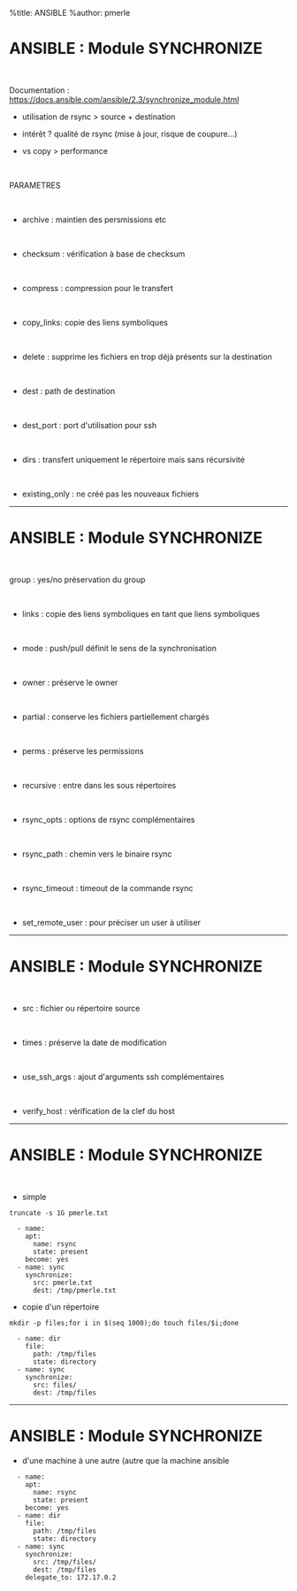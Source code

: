 %title: ANSIBLE
%author: pmerle



# ANSIBLE : Module SYNCHRONIZE


<br>

Documentation : https://docs.ansible.com/ansible/2.3/synchronize_module.html


* utilisation de rsync > source + destination

* intérêt ? qualité de rsync (mise à jour, risque de coupure...)

* vs copy > performance

<br>

PARAMETRES

<br>

* archive : maintien des persmissions etc

<br>

* checksum : vérification à base de checksum

<br>

* compress : compression pour le transfert

<br>

* copy_links: copie des liens symboliques

<br>

* delete : supprime les fichiers en trop déjà présents sur la destination

<br>

* dest : path de destination

<br>

* dest_port : port d'utilisation pour ssh

<br>

* dirs : transfert uniquement le répertoire mais sans récursivité

<br>

* existing_only : ne créé pas les nouveaux fichiers

---------------------------------------------------------------------------------------------

# ANSIBLE : Module SYNCHRONIZE


<br>

group : yes/no préservation du group

<br>

* links : copie des liens symboliques en tant que liens symboliques

<br>

* mode : push/pull définit le sens de la synchronisation

<br>

* owner : préserve le owner

<br>

* partial : conserve les fichiers partiellement chargés

<br>

* perms : préserve les permissions

<br>

* recursive : entre dans les sous répertoires

<br>

* rsync_opts : options de rsync complémentaires

<br>

* rsync_path : chemin vers le binaire rsync

<br>

* rsync_timeout : timeout de la commande rsync

<br>

* set_remote_user : pour préciser un user à utiliser

---------------------------------------------------------------------------------------------

# ANSIBLE : Module SYNCHRONIZE


<br>

* src : fichier ou répertoire source

<br>

* times : préserve la date de modification

<br>

* use_ssh_args : ajout d'arguments ssh complémentaires

<br>

* verify_host : vérification de la clef du host

---------------------------------------------------------------------------------------------

# ANSIBLE : Module SYNCHRONIZE



<br>

* simple

```
truncate -s 1G pmerle.txt
```

```
  - name:
    apt:
      name: rsync
      state: present
    become: yes
  - name: sync
    synchronize:
      src: pmerle.txt
      dest: /tmp/pmerle.txt
```


* copie d'un répertoire

```
mkdir -p files;for i in $(seq 1000);do touch files/$i;done
```

```
  - name: dir
    file:
      path: /tmp/files
      state: directory
  - name: sync
    synchronize:
      src: files/
      dest: /tmp/files
```

---------------------------------------------------------------------------------------------

# ANSIBLE : Module SYNCHRONIZE


* d'une machine à une autre (autre que la machine ansible

```
  - name:
    apt:
      name: rsync
      state: present
    become: yes
  - name: dir
    file:
      path: /tmp/files
      state: directory
  - name: sync
    synchronize:
      src: /tmp/files/
      dest: /tmp/files
    delegate_to: 172.17.0.2
```




